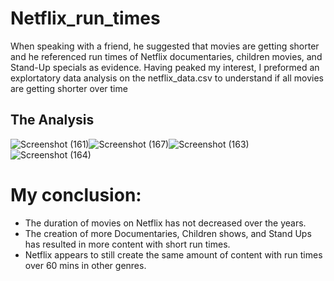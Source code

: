 # Netflix_run_times
When speaking with a friend, he suggested that movies are getting shorter and he referenced run times of Netflix documentaries, children movies, and Stand-Up specials as evidence.  Having peaked my interest, I preformed an explortatory data analysis on the netflix_data.csv to understand if all movies are getting shorter over time

## The Analysis
![Screenshot (161)](https://github.com/bhammy27/Netflix_run_times/assets/154477061/9f075177-c260-4b4b-acb2-773801b40c82)![Screenshot (167)](https://github.com/bhammy27/Netflix_run_times/assets/154477061/391b363e-571c-473b-baff-7edfcaf656b4)![Screenshot (163)](https://github.com/bhammy27/Netflix_run_times/assets/154477061/6a6a4f22-1f3a-45a6-ac76-0bf8e13a7a2a)![Screenshot (164)](https://github.com/bhammy27/Netflix_run_times/assets/154477061/014c6e7f-b845-4465-ae0c-b42038abb3d9)

# My conclusion:
- The duration of movies on Netflix has not decreased over the years.
- The creation of more Documentaries, Children shows, and Stand Ups has resulted in more content with short run times.
- Netflix appears to still create the same amount of content with run times over 60 mins in other genres. 




